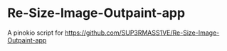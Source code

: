 # Re-Size-Image-Outpaint-app

A pinokio script for https://github.com/SUP3RMASS1VE/Re-Size-Image-Outpaint-app

